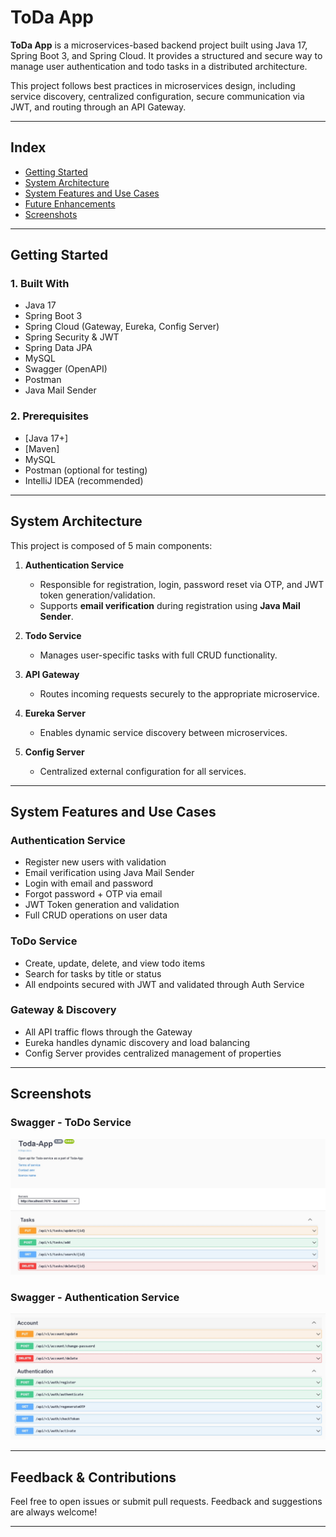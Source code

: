 # ToDa App 

**ToDa App** is a microservices-based backend project built using Java 17, Spring Boot 3, and Spring Cloud.
It provides a structured and secure way to manage user authentication and todo tasks in a distributed architecture.

This project follows best practices in microservices design, including service discovery, centralized configuration, secure communication via JWT, and routing through an API Gateway.

---

##  Index

* [Getting Started](#getting-started)
* [System Architecture](#system-architecture)
* [System Features and Use Cases](#system-features-and-use-cases)
* [Future Enhancements](#future-enhancements)
* [Screenshots](#screenshots)

---

##  Getting Started

### 1. Built With

* Java 17
* Spring Boot 3
* Spring Cloud (Gateway, Eureka, Config Server)
* Spring Security & JWT
* Spring Data JPA
* MySQL
* Swagger (OpenAPI)
* Postman
* Java Mail Sender

### 2. Prerequisites

* [Java 17+]
* [Maven]
* MySQL 
* Postman (optional for testing)
* IntelliJ IDEA (recommended)

---

##  System Architecture

This project is composed of 5 main components:

1. **Authentication Service**

   * Responsible for registration, login, password reset via OTP, and JWT token generation/validation.
   * Supports **email verification** during registration using **Java Mail Sender**.
2. **Todo Service**

   * Manages user-specific tasks with full CRUD functionality.
3. **API Gateway**

   * Routes incoming requests securely to the appropriate microservice.
4. **Eureka Server**

   * Enables dynamic service discovery between microservices.
5. **Config Server**

   * Centralized external configuration for all services.


---

##  System Features and Use Cases

###  Authentication Service

* Register new users with validation
* Email verification using Java Mail Sender
* Login with email and password
* Forgot password + OTP via email
* JWT Token generation and validation
* Full CRUD operations on user data

###  ToDo Service

* Create, update, delete, and view todo items
* Search for tasks by title or status
* All endpoints secured with JWT and validated through Auth Service

###  Gateway & Discovery

* All API traffic flows through the Gateway
* Eureka handles dynamic discovery and load balancing
* Config Server provides centralized management of properties

---

##  Screenshots

### Swagger - ToDo Service

![Swagger Todo Service](https://raw.githubusercontent.com/AmrElhady11/Toda-App/main/assests/screenShot1.jpeg)

### Swagger - Authentication Service

![Swagger Auth Service](https://raw.githubusercontent.com/AmrElhady11/Toda-App/main/assests/screenshot2.jpeg)


---

##  Feedback & Contributions

Feel free to open issues or submit pull requests.
Feedback and suggestions are always welcome!

---
